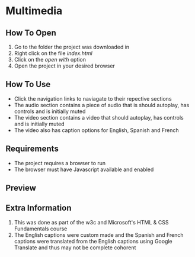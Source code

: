 # Multimedia

## How To Open
1. Go to the folder the project was downloaded in
2. Right click on the file _index.html_
3. Click on the _open with_ option
4. Open the project in your desired browser

## How To Use
- Click the navigation links to naviagate to their repective sections
- The audio section contains a piece of audio that is should autoplay, has controls and is initially muted
- The video section contains a video that should autoplay, has controls and is initially muted
- The video also has caption options for English, Spanish and French

## Requirements
- The project requires a browser to run
- The browser must have Javascript available and enabled

## Preview

## Extra Information
1. This was done as part of the w3c and Microsoft's
HTML & CSS Fundamentals course
2. The English captions were custom made and the Spanish and French captions were translated from the English captions using Google Translate and thus may not be complete cohorent